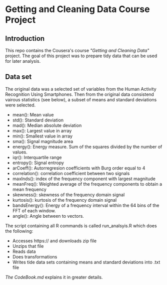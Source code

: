 # Getting and Cleaning Data Course Project
## Introduction

This repo contains the Cousera's course *"Getting and Cleaning Data"* project. The goal of this project was to prepare tidy data that can be used for later analysis. 

## Data set
The original data was a selected set of variables from the Human Activity Recognition Using Smartphones.
Then from the original data consistend vairous statistics (see below), a subset of means and standard deviations were selected.

* mean(): Mean value
* std(): Standard deviation
* mad(): Median absolute deviation 
* max(): Largest value in array
* min(): Smallest value in array
* sma(): Signal magnitude area
* energy(): Energy measure. Sum of the squares divided by the number of values. 
* iqr(): Interquartile range 
* entropy(): Signal entropy
* arCoeff(): Autorregresion coefficients with Burg order equal to 4
* correlation(): correlation coefficient between two signals
* maxInds(): index of the frequency component with largest magnitude
* meanFreq(): Weighted average of the frequency components to obtain a mean frequency
* skewness(): skewness of the frequency domain signal 
* kurtosis(): kurtosis of the frequency domain signal 
* bandsEnergy(): Energy of a frequency interval within the 64 bins of the FFT of each window.
* angle(): Angle between to vectors.



The script containing all R commands is called run_analsyis.R which does the following:
* Accesses https:// and downloads zip file
* Unzips that file
* Reads data
* Does transformations
* Writes tide data sets containing means and standard deviations into .txt file

*The CodeBook.md* explains it in greater details. 

